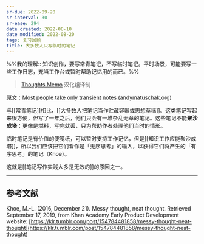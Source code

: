 ```yaml
---
sr-due: 2022-09-20
sr-interval: 30
sr-ease: 294
date created: 2022-08-10
date modified: 2022-08-20
tags: 复习回顾
title: 大多数人只写临时的笔记
---
```


%%我的理解:: 知识创作，要写常青笔记，不写临时笔记。平时场景，可能要写一些工作日志，充当工作台或暂时帮助记忆用的而已。%%

> [Thoughts Memo](https://paratranz.cn/projects/3131) 汉化组译制

原文：[Most people take only transient notes (andymatuschak.org)](https://notes.andymatuschak.org/z2ZAGQBHuJ2u9WrtAQHAEHcCZTtqpsGkAsrD1)

与[[常青笔记]]相比，[[大多数人把笔记当作贮藏容器或思想草稿]]。这类笔记写起来很方便，但写了一年之后，他们只会有一堆杂乱无章的笔记。这些笔记不能**聚沙成塔**：更像是燃料，写完就丢，只为帮助作者处理他们当时的情形。

临时笔记是有价值的便笺纸，可以暂时支持工作记忆，但是[[知识工作应能聚沙成塔]]，所以我们应该把它们看作是「无序思考」的输入，以获得它们将产生的「有序思考」的笔记（Khoe）。

这就是[[笔记写作实践大多是无效的]]的原因之一。

___

## 参考文献

Khoe, M.-L. (2016, December 21). Messy thought, neat thought. Retrieved September 17, 2019, from Khan Academy Early Product Development website: [https://klr.tumblr.com/post/154784481858/messy-thought-neat-thought](https://klr.tumblr.com/post/154784481858/messy-thought-neat-thought)
